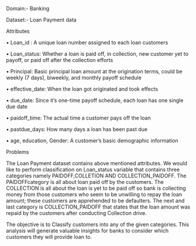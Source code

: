 Domain:- Banking

Dataset:- Loan Payment data

Attributes

•	Loan_id : A unique loan number assigned to each loan customers

•	Loan_status: Whether a loan is paid off, in collection, new customer yet to payoff, or paid off after the collection efforts

•	Principal: Basic principal loan amount at the origination terms, could be weekly (7 days), biweekly, and monthly payoff schedule

•	effective_date: When the loan got originated and took effects

•	due_date: Since it’s one-time payoff schedule, each loan has one single due date

•	paidoff_time: The actual time a customer pays off the loan

•	pastdue_days: How many days a loan has been past due

•	age, education, Gender: A customer’s basic demographic information


Problems

The Loan Payment dataset contains above mentioned attributes. We would like to perform classification on Loan_status variable that contains three categories namely PAIDOFF,COLLETION AND COLLECTION_PAIDOFF. The PAIDOFFcategory is all about loan paid off by the customers. The COLLECTION is all about the loan is yet to be paid off so bank is collecting money from those customers who seem to be unwilling to repay the loan amount; these customers are apprehended to be defaulters.
The next and last category is COLLECTION_PAIDOFF that states that the loan amount was repaid by the customers after conducting Collection drive. 

The objective is to Classify customers into any of the given categories.
This analysis will generate valuable insights for banks to consider which customers they will provide loan to.
